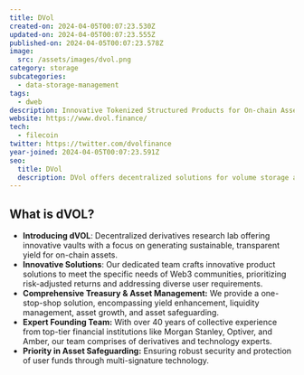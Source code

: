 ```yaml
---
title: DVol
created-on: 2024-04-05T00:07:23.530Z
updated-on: 2024-04-05T00:07:23.555Z
published-on: 2024-04-05T00:07:23.578Z
image:
  src: /assets/images/dvol.png
category: storage
subcategories:
  - data-storage-management
tags:
  - dweb
description: Innovative Tokenized Structured Products for On-chain Assets
website: https://www.dvol.finance/
tech:
  - filecoin
twitter: https://twitter.com/dvolfinance
year-joined: 2024-04-05T00:07:23.591Z
seo:
  title: DVol
  description: DVol offers decentralized solutions for volume storage and data management.
---
```


## What is dVOL?

- **Introducing dVOL**: Decentralized derivatives research lab offering innovative vaults with a focus on generating sustainable, transparent yield for on-chain assets.
- **Innovative Solutions**: Our dedicated team crafts innovative product solutions to meet the specific needs of Web3 communities, prioritizing risk-adjusted returns and addressing diverse user requirements.
- **Comprehensive Treasury & Asset Management:** We provide a one-stop-shop solution, encompassing yield enhancement, liquidity management, asset growth, and asset safeguarding.
- **Expert Founding Team:** With over 40 years of collective experience from top-tier financial institutions like Morgan Stanley, Optiver, and Amber, our team comprises of derivatives and technology experts.
- **Priority in Asset Safeguarding:** Ensuring robust security and protection of user funds through multi-signature technology.
